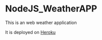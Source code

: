 # NodeJS_WeatherAPP

This is an web weather application

It is deployed on [Heroku](https://michael-weather-application.herokuapp.com/)
